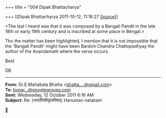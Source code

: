 +++
title = "004 Dipak Bhattacharya"

+++
[[Dipak Bhattacharya	2011-10-12, 11:16:27 [Source](https://groups.google.com/g/bvparishat/c/NKsnysYcfNk)]]



\<The last I heard was that it was composed by a Bengali Pandit in the late 18th or early 19th century and is inscribed at some place in Bengal.\>  

Tho the matter has been highlighted, I mention that it is not impossible that the 'Bangali Pandit' might have been Bankim Chandra Chattopadhyay the author of the Anandamath where the verse occurs.

Best

DB  

  

------------------------------------------------------------------------

**From:** Dr.E.Mahabala Bhatta \<[bhatta....@gmail.com]()\>  
**To:** [bvpar...@googlegroups.com]()  
**Sent:** Wednesday, 12 October 2011 6:16 AM  
**Subject:** Re: {भारतीयविद्वत्परिषत्} Hanuman natakam  



